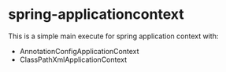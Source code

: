 # spring-applicationcontext

This is a simple main execute for spring application context with:
- AnnotationConfigApplicationContext
- ClassPathXmlApplicationContext
